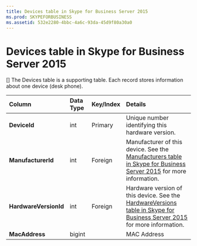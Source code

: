```yaml
---
title: Devices table in Skype for Business Server 2015
ms.prod: SKYPEFORBUSINESS
ms.assetid: 532e2280-4bbc-4a6c-93da-45d9f80a30a0
---
```



# Devices table in Skype for Business Server 2015
[]
The Devices table is a supporting table. Each record stores information about one device (desk phone).
  
    
    



|**Column**|**Data Type**|**Key/Index**|**Details**|
|:-----|:-----|:-----|:-----|
|**DeviceId** <br/> |int  <br/> |Primary  <br/> |Unique number identifying this hardware version.  <br/> |
|**ManufacturerId** <br/> |int  <br/> |Foreign  <br/> |Manufacturer of this device. See the  [Manufacturers table in Skype for Business Server 2015](manufacturers-table-in-skype-for-business-server-2015.md) for more information. <br/> |
|**HardwareVersionId** <br/> |int  <br/> |Foreign  <br/> |Hardware version of this device. See the  [HardwareVersions table in Skype for Business Server 2015](hardwareversions-table-in-skype-for-business-server-2015.md) for more information. <br/> |
|**MacAddress** <br/> |bigint  <br/> ||MAC Address  <br/> |
   

